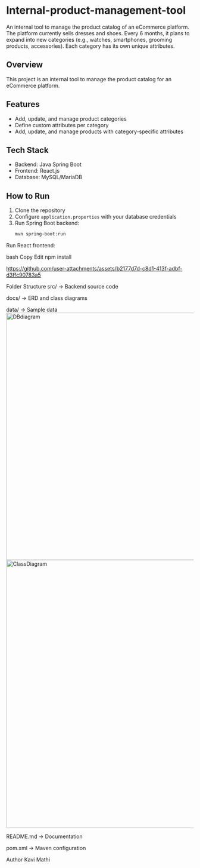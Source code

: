 # Internal-product-management-tool
An internal tool to manage the product catalog of an eCommerce platform. The platform currently sells dresses and shoes. Every 6 months, it plans to expand into new categories (e.g., watches, smartphones, grooming products, accessories). Each category has its own unique attributes. 
## Overview
This project is an internal tool to manage the product catalog for an eCommerce platform.

## Features
- Add, update, and manage product categories
- Define custom attributes per category
- Add, update, and manage products with category-specific attributes

## Tech Stack
- Backend: Java Spring Boot
- Frontend: React.js
- Database: MySQL/MariaDB

## How to Run
1. Clone the repository
2. Configure `application.properties` with your database credentials
3. Run Spring Boot backend:
   ```bash
   mvn spring-boot:run
Run React frontend:

bash
Copy
Edit
npm install

https://github.com/user-attachments/assets/b2177d7d-c8d1-413f-adbf-d3ffc90783a5

Folder Structure
src/ → Backend source code

docs/ → ERD and class diagrams

data/ → Sample data
<img width="1101" height="662" alt="DBdiagram" src="https://github.com/user-attachments/assets/78bb5cf3-c115-455d-85fc-ec6e9e549a47" />
<img width="599" height="718" alt="ClassDiagram" src="https://github.com/user-attachments/assets/630dc57e-b217-40fa-ae39-86cd1f42ea88" />


README.md → Documentation

pom.xml → Maven configuration

Author
Kavi Mathi


